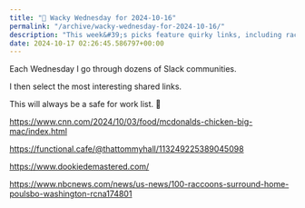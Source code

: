 ```yaml
---
title: "🤪 Wacky Wednesday for 2024-10-16"
permalink: "/archive/wacky-wednesday-for-2024-10-16/"
description: "This week&#39;s picks feature quirky links, including raccoons galore! 🦝"
date: 2024-10-17 02:26:45.586797+00:00
---
```


<!-- buttondown-editor-mode: fancy --><p>Each Wednesday I go through dozens of Slack communities.</p><p>I then select the most interesting shared links.</p><p>This will always be a safe for work list. 🙈</p><p><a target="_blank" rel="noopener noreferrer nofollow" href="https://www.cnn.com/2024/10/03/food/mcdonalds-chicken-big-mac/index.html">https://www.cnn.com/2024/10/03/food/mcdonalds-chicken-big-mac/index.html</a></p><p><a target="_blank" rel="noopener noreferrer nofollow" href="https://functional.cafe/@thattommyhall/113249225389045098">https://functional.cafe/@thattommyhall/113249225389045098</a></p><p><a target="_blank" rel="noopener noreferrer nofollow" href="https://www.dookiedemastered.com/">https://www.dookiedemastered.com/</a></p><p><a target="_blank" rel="noopener noreferrer nofollow" href="https://www.nbcnews.com/news/us-news/100-raccoons-surround-home-poulsbo-washington-rcna174801">https://www.nbcnews.com/news/us-news/100-raccoons-surround-home-poulsbo-washington-rcna174801</a></p><p></p><p></p><p></p><p></p>